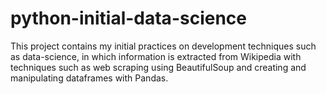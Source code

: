 # python-initial-data-science

This project contains my initial practices on development techniques such as data-science, in which information is extracted from Wikipedia with techniques such as web scraping using BeautifulSoup and creating and manipulating dataframes with Pandas.